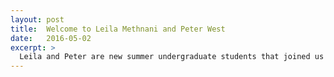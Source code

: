 ```yaml
---
layout: post
title:  Welcome to Leila Methnani and Peter West
date:   2016-05-02
excerpt: >
  Leila and Peter are new summer undergraduate students that joined us today. Welcome to the lab!
---
```

